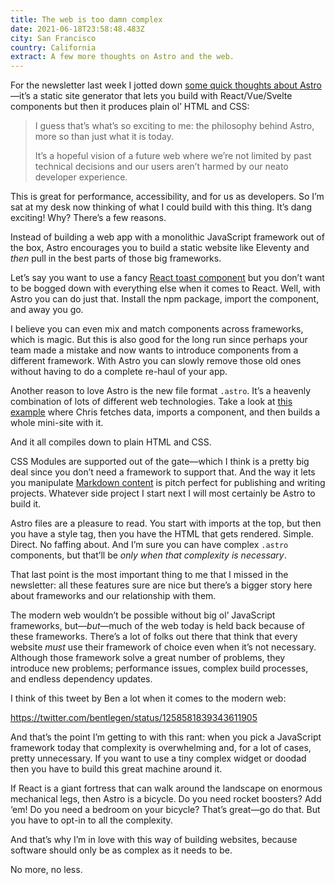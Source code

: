 ```yaml
---
title: The web is too damn complex
date: 2021-06-18T23:58:48.483Z
city: San Francisco
country: California
extract: A few more thoughts on Astro and the web.
---
```

For the newsletter last week I jotted down [some quick thoughts about Astro](https://css-tricks.com/newsletter/255-thoughts-on-astro/)—it’s a static site generator that lets you build with React/Vue/Svelte components but then it produces plain ol’ HTML and CSS:

> I guess that’s what’s so exciting to me: the philosophy behind Astro, more so than just what it is today.
> 
> It’s a hopeful vision of a future web where we’re not limited by past technical decisions and our users aren’t harmed by our neato developer experience.

This is great for performance, accessibility, and for us as developers. So I’m sat at my desk now thinking of what I could build with this thing. It’s dang exciting! Why? There’s a few reasons. 

Instead of building a web app with a monolithic JavaScript framework out of the box, Astro encourages you to build a static website like Eleventy and _then_ pull in the best parts of those big frameworks. 

Let’s say you want to use a fancy [React toast component](https://react-hot-toast.com/) but you don’t want to be bogged down with everything else when it comes to React. Well, with Astro you can do just that. Install the npm package, import the component, and away you go.

I believe you can even mix and match components across frameworks, which is magic. But this is also good for the long run since perhaps your team made a mistake and now wants to introduce components from a different framework. With Astro you can slowly remove those old ones without having to do a complete re-haul of your app.

Another reason to love Astro is the new file format `.astro`. It’s a heavenly combination of lots of different web technologies. Take a look at [this example](https://github.com/chriscoyier/astro-css-trickzz/blob/master/src/pages/index.astro#L4) where Chris fetches data, imports a component, and then builds a whole mini-site with it. 

And it all compiles down to plain HTML and CSS.

CSS Modules are supported out of the gate—which I think is a pretty big deal since you don’t need a framework to support that. And the way it lets you manipulate [Markdown content](https://github.com/snowpackjs/astro/blob/main/docs/markdown.md) is pitch perfect for publishing and writing projects. Whatever side project I start next I will most certainly be Astro to build it.

Astro files are a pleasure to read. You start with imports at the top, but then you have a style tag, then you have the HTML that gets rendered. Simple. Direct. No faffing about. And I’m sure you can have complex `.astro` components, but that’ll be _only when that complexity is necessary_.

That last point is the most important thing to me that I missed in the newsletter: all these features sure are nice but there’s a bigger story here about frameworks and our relationship with them.

The modern web wouldn’t be possible without big ol’ JavaScript frameworks, but—_but_—much of the web today is held back because of these frameworks. There’s a lot of folks out there that think that every website _must_ use their framework of choice even when it’s not necessary. Although those framework solve a great number of problems, they introduce new problems; performance issues, complex build processes, and endless dependency updates.

I think of this tweet by Ben a lot when it comes to the modern web:

https://twitter.com/bentlegen/status/1258581839343611905

And that’s the point I’m getting to with this rant: when you pick a JavaScript framework today that complexity is overwhelming and, for a lot of cases, pretty unnecessary. If you want to use a tiny complex widget or doodad then you have to build this great machine around it. 

If React is a giant fortress that can walk around the landscape on enormous mechanical legs, then Astro is a bicycle. Do you need rocket boosters? Add ‘em! Do you need a bedroom on your bicycle? That’s great—go do that. But you have to opt-in to all the complexity.  

And that’s why I’m in love with this way of building websites, because software should only be as complex as it needs to be. 

No more, no less.
